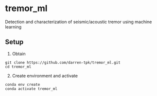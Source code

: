 # tremor_ml
Detection and characterization of seismic/acoustic tremor using machine learning

Setup
----------

1. Obtain

```
git clone https://github.com/darren-tpk/tremor_ml.git
cd tremor_ml
```

2. Create environment and activate

```
conda env create
conda activate tremor_ml
```

